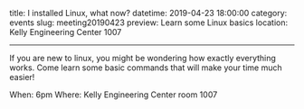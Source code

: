title: I installed Linux, what now?
datetime: 2019-04-23 18:00:00
category: events
slug: meeting20190423
preview: Learn some Linux basics
location: Kelly Engineering Center 1007

---

If you are new to linux, you might be wondering how exactly everything works. Come learn some basic commands that will make your time much easier!

When: 6pm
Where: Kelly Engineering Center room 1007
